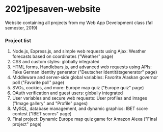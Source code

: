 # 2021jpesaven-website

Website containing all projects from my Web App Development class (fall semester, 2019)

### Project list

1. Node.js, Express.js, and simple web requests using Ajax: Weather forecasts based on coordinates  ("Weather" page)
2. CSS and custom styles: globally integrated
3. HTML forms, Handlebars.js, and advanced web requests using APIs: Fake German identity generator ("Deutscher Identitätsgenerator" page)
4. Middleware and server-side global variables: Favorite Alaskan governor poll ("Favorite poll" page)
5. SVGs, cookies, and more: Europe map quiz ("Europe quiz" page)
6. OAuth verification and guest users: globally integrated
7. User variables and secure web requests: User profiles and images ("Image gallery" and "Profile" pages)
8. MySQL, database management, and dynamic graphics: IBET score contest ("IBET scores" page)
9. Final project: Dynamic Europe map quiz game for Amazon Alexa ("Final project" page)

